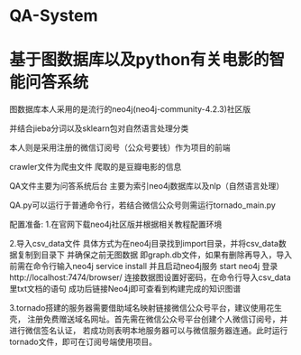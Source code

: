 # QA-System
# 基于图数据库以及python有关电影的智能问答系统
图数据库本人采用的是流行的neo4j(neo4j-community-4.2.3)社区版 

并结合jieba分词以及sklearn包对自然语言处理分类

本人则是采用注册的微信订阅号（公众号要钱）作为项目的前端

crawler文件为爬虫文件 爬取的是豆瓣电影的信息

QA文件主要为问答系统后台 主要为索引neo4j数据库以及nlp（自然语言处理）

QA.py可以运行于普通命令行，若结合微信公众号则需运行tornado_main.py


配置准备:
1.在官网下载neo4j社区版并根据相关教程配置环境

2.导入csv_data文件
具体方式为在neo4j目录找到import目录，并将csv_data数据复制到目录下
并确保之前无图数据 即graph.db文件，如果有删除再导入，导入前需在命令行输入neo4j service install
并且启动neo4j服务 start neo4j
登录http://localhost:7474/browser/
连接数据图设置好密码，在命令行导入csv_data里txt文档的语句
成功后链接Neo4j即可查看到构建完成的知识图谱

3.tornado搭建的服务器需要借助域名映射链接微信公众号平台，建议使用花生壳，
注册免费赠送域名网址。首先需在微信公众号平台创建个人微信订阅号，并进行微信签名认证，
若成功则表明本地服务器可以与微信服务器连通。此时运行tornado文件，即可在订阅号端使用项目。
